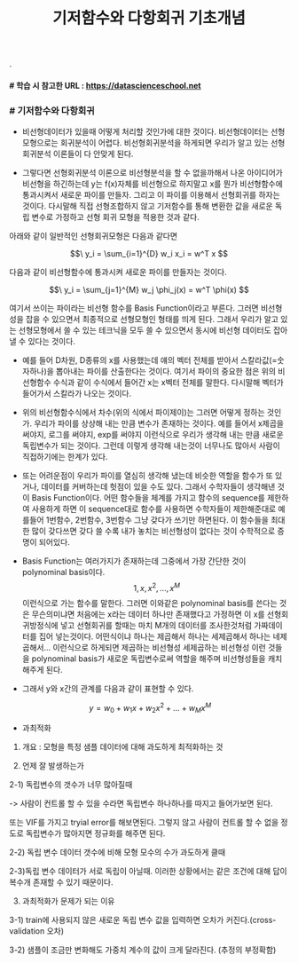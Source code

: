 ﻿---
layout: post
title: "기저함수와 다항회귀 기초개념"
tags: [선형회귀분석]
comments: true
---

.

#### # 학습 시 참고한 URL : https://datascienceschool.net

### # 기저함수와 다항회귀

- 비선형데이터가 있을때 어떻게 처리할 것인가에 대한 것이다. 비선형데이터는 선형모형으로는 회귀분석이 어렵다. 비선형회귀분석을 하게되면 우리가 알고 있는 선형회귀분석 이론들이 다 안맞게 된다. 


- 그렇다면 선형회귀분석 이론으로 비선형분석을 할 수 없을까해서 나온 아이디어가 비선형을 하긴하는데 y는 f(x)자체를 비선형으로 하지말고 x를 뭔가 비선형함수에 통과시켜서 새로운 파이를 만들자. 그리고 이 파이를 이용해서 선형회귀를 하자는 것이다. 다시말해 직접 선형조합하지 않고 기저함수를 통해 변환한 값을 새로운 독립 변수로 가정하고 선형 회귀 모형을 적용한 것과 같다.

아래와 같이 일반적인 선형회귀모형은 다음과 같다면 

$$\ y_i = \sum_{i=1}^{D} w_i x_i = w^T x $$

다음과 같이 비선형함수에 통과시켜 새로운 파이를 만들자는 것이다.

$$\ y_i = \sum_{j=1}^{M} w_j \phi_j(x)  = w^T \phi(x) $$

여기서 쓰이는 파이라는 비선형 함수를 Basis Function이라고 부른다. 그러면 비선형성을 잡을 수 있으면서 최종적으로 선형모형인 형태를 띄게 된다. 그래서 우리가 알고 있는 선형모형에서 쓸 수 있는 테크닉을 모두 쓸 수 있으면서 동시에 비선형 데이터도 잡아낼 수 있다는 것이다.


- 예를 들어 D차원, D종류의 x를 사용했는데 얘의 벡터 전체를 받아서 스칼라값(=숫자하나)을 뽑아내는 파이를 산출한다는 것이다. 여기서 파이의 중요한 점은 위의 비선형함수 수식과 같이 수식에서 들어간 x는 x벡터 전체를 말한다. 다시말해 벡터가 들어가서 스칼라가 나오는 것이다.


- 위의 비선형함수식에서 차수(위의 식에서 파이제이)는 그러면 어떻게 정하는 것인가. 우리가 파이를 상상해 내는 만큼 변수가 존재하는 것이다. 예를 들어서 x제곱을 써야지, 로그를 써야지, exp를 써야지 이런식으로 우리가 생각해 내는 만큼 새로운 독립변수가 되는 것이다. 그런데 이렇게 생각해 내는것이 너무나도 많아서 사람이 직접하기에는 한계가 있다.


- 또는 어려운점이 우리가 파이를 열심히 생각해 냈는데 비슷한 역할을 함수가 또 있거나, 데이터를 커버하는데 헛점이 있을 수도 있다. 그래서 수학자들이 생각해낸 것이 Basis Function이다. 어떤 함수들을 체계를 가지고 함수의 sequence를 제한하여 사용하게 하면 이 sequence대로 함수를 사용하면 수학자들이 제한해준대로 예를들어 1번함수, 2번함수, 3번함수 그냥 갖다가 쓰기만 하면된다. 이 함수들을 최대한 많이 갖다쓰면 갖다 쓸 수록 내가 놓치는 비선형성이 없다는 것이 수학적으로 증명이 되어있다.


- Basis Function는 여러가지가 존재하는데 그중에서 가장 간단한 것이 polynominal basis이다. $$\ 1, x, x^2, \ldots, x^M $$ 이런식으로 가는 함수를 말한다. 그러면 이와같은 polynominal basis를 쓴다는 것은 무슨의미냐면 처음에는 x라는 데이터 하나만 존재했다고 가정하면 이 x를 선형회귀방정식에 넣고 선형회귀를 할때는 마치 M개의 데이터를 조사한것처럼 가짜데이터를 집어 넣는것이다. 어떤식이냐 하나는 제곱해서 하나는 세제곱해서 하나는 네제곱해서... 이런식으로 하게되면 제곱하는 비선형성 세제곱하는 비선형성 이런 것들을 polynominal basis가 새로운 독립변수로써 역할을 해주며 비선형성들을 캐치해주게 된다.


- 그래서 y와 x간의 관계를 다음과 같이 표현할 수 있다.

$$\ y = w_0 + w_1x + w_2x^2  + \ldots  + w_M x^M $$

- 과최적화

1) 개요 : 모형을 특정 샘플 데이터에 대해 과도하게 최적화하는 것

2) 언제 잘 발생하는가

2-1) 독립변수의 갯수가 너무 많아질때 

-> 사람이 컨트롤 할 수 있을 수라면 독립변수 하나하나를 따지고 들어가보면 된다. 

또는 VIF를 가지고 tryial error를 해보면된다. 그렇지 않고 사람이 컨트롤 할 수 없을 정도로 독립변수가 많아지면 정규화를 해주면 된다.


2-2) 독립 변수 데이터 갯수에 비해 모형 모수의 수가 과도하게 클때


2-3)독립 변수 데이터가 서로 독립이 아닐때. 이러한 상황에서는 같은 조건에 대해 답이 복수개 존재할 수 있기 때문이다.


3) 과최적화가 문제가 되는 이유


3-1) train에 사용되지 않은 새로운 독립 변수 값을 입력하면 오차가 커진다.(cross-validation 오차)

3-2) 샘플이 조금만 변화해도 가중치 계수의 값이 크게 달라진다. (추정의 부정확함)

